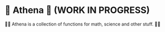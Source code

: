 # 🚧 Athena 🚧 (WORK IN PROGRESS)

👩‍🔬 Athena is a collection of functions for math, science and other stuff. 👨‍🔬
